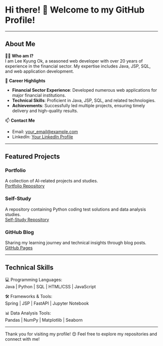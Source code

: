 # Hi there! 👋 Welcome to my GitHub Profile!

---

## About Me

👨‍💻 **Who am I?**  
I am Lee Kyung Ok, a seasoned web developer with over 20 years of experience in the financial sector. My expertise includes Java, JSP, SQL, and web application development.

🌟 **Career Highlights**  
- **Financial Sector Experience**: Developed numerous web applications for major financial institutions.  
- **Technical Skills**: Proficient in Java, JSP, SQL, and related technologies.  
- **Achievements**: Successfully led multiple projects, ensuring timely delivery and high-quality results.

📫 **Contact Me**  
- Email: [your_email@example.com](mailto:your_email@example.com)  
- LinkedIn: [Your LinkedIn Profile](https://www.linkedin.com/in/your-profile/)  

---

## Featured Projects

### Portfolio
A collection of AI-related projects and studies.  
[Portfolio Repository](https://github.com/LeeKyungOk/portfolio)

### Self-Study
A repository containing Python coding test solutions and data analysis studies.  
[Self-Study Repository](https://github.com/LeeKyungOk/self-study)

### GitHub Blog
Sharing my learning journey and technical insights through blog posts.  
[GitHub Pages](https://leekyungok.github.io)

---

## Technical Skills

💻 Programming Languages:  
Java | Python | SQL | HTML/CSS | JavaScript  

🛠️ Frameworks & Tools:  
Spring | JSP | FastAPI | Jupyter Notebook  

📊 Data Analysis Tools:  
Pandas | NumPy | Matplotlib | Seaborn  

---

Thank you for visiting my profile! 😊 Feel free to explore my repositories and connect with me!
